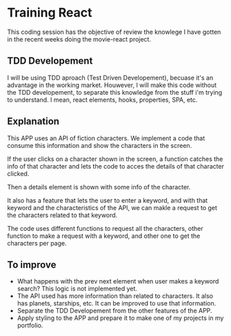# Training React

This coding session has the objective of review the knowlege I have gotten in the recent weeks doing the movie-react project.

## TDD Developement

I will be using TDD aproach (Test Driven Developement), becuase it's an advantage in the working market. Houwever, I will make this code without the TDD developement, to separate this knowledge from the stuff i'm trying to understand. I mean, react elements, hooks, properties, SPA, etc. 

## Explanation

This APP uses an API of fiction characters. We implement a code that consume this information and show the characters in the screen. 

If the user clicks on a character shown in the screen, a function catches the info of that character and lets the code to acces the details of that character clicked. 

Then a details element is shown with some info of the character.

It also has a feature that lets the user to enter a keyword, and with that keyword and the characteristics of the API, we can makle a request to get the characters related to that keyword.

The code uses different functions to request all the characters, other function to make a request with a keyword, and other one to get the characters per page.

## To improve

- What happens with the prev next element when user makes a keyword search? This logic is not implemented yet.
- The API used has more information than related to characters. It also has planets, starships, etc. It can be improved to use that information. 
- Separate the TDD Developement from the other features of the APP.
- Apply styling to the APP and prepare it to make one of my projects in my portfolio.

